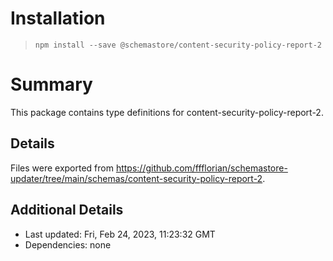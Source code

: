 # Installation
> `npm install --save @schemastore/content-security-policy-report-2`

# Summary
This package contains type definitions for content-security-policy-report-2.

## Details
Files were exported from https://github.com/ffflorian/schemastore-updater/tree/main/schemas/content-security-policy-report-2.

## Additional Details
* Last updated: Fri, Feb 24, 2023, 11:23:32 GMT
* Dependencies: none
